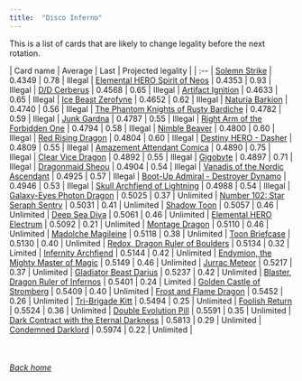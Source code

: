 ```yaml
---
title:  "Disco Inferno"
---
```


This is a list of cards that are likely to change legality before the next rotation.

| Card name | Average | Last | Projected legality |
| :-- |
[Solemn Strike](https://db.ygoprodeck.com/card/?search=Solemn%20Strike) | 0.4349 | 0.78 | Illegal |
[Elemental HERO Spirit of Neos](https://db.ygoprodeck.com/card/?search=Elemental%20HERO%20Spirit%20of%20Neos) | 0.4353 | 0.93 | Illegal |
[D/D Cerberus](https://db.ygoprodeck.com/card/?search=D/D%20Cerberus) | 0.4568 | 0.65 | Illegal |
[Artifact Ignition](https://db.ygoprodeck.com/card/?search=Artifact%20Ignition) | 0.4633 | 0.65 | Illegal |
[Ice Beast Zerofyne](https://db.ygoprodeck.com/card/?search=Ice%20Beast%20Zerofyne) | 0.4652 | 0.62 | Illegal |
[Naturia Barkion](https://db.ygoprodeck.com/card/?search=Naturia%20Barkion) | 0.4740 | 0.56 | Illegal |
[The Phantom Knights of Rusty Bardiche](https://db.ygoprodeck.com/card/?search=The%20Phantom%20Knights%20of%20Rusty%20Bardiche) | 0.4782 | 0.59 | Illegal |
[Junk Gardna](https://db.ygoprodeck.com/card/?search=Junk%20Gardna) | 0.4787 | 0.55 | Illegal |
[Right Arm of the Forbidden One](https://db.ygoprodeck.com/card/?search=Right%20Arm%20of%20the%20Forbidden%20One) | 0.4794 | 0.58 | Illegal |
[Nimble Beaver](https://db.ygoprodeck.com/card/?search=Nimble%20Beaver) | 0.4800 | 0.60 | Illegal |
[Red Rising Dragon](https://db.ygoprodeck.com/card/?search=Red%20Rising%20Dragon) | 0.4804 | 0.60 | Illegal |
[Destiny HERO - Dasher](https://db.ygoprodeck.com/card/?search=Destiny%20HERO%20-%20Dasher) | 0.4809 | 0.55 | Illegal |
[Amazement Attendant Comica](https://db.ygoprodeck.com/card/?search=Amazement%20Attendant%20Comica) | 0.4890 | 0.75 | Illegal |
[Clear Vice Dragon](https://db.ygoprodeck.com/card/?search=Clear%20Vice%20Dragon) | 0.4892 | 0.55 | Illegal |
[Gigobyte](https://db.ygoprodeck.com/card/?search=Gigobyte) | 0.4897 | 0.71 | Illegal |
[Dragonmaid Sheou](https://db.ygoprodeck.com/card/?search=Dragonmaid%20Sheou) | 0.4904 | 0.54 | Illegal |
[Vanadis of the Nordic Ascendant](https://db.ygoprodeck.com/card/?search=Vanadis%20of%20the%20Nordic%20Ascendant) | 0.4925 | 0.57 | Illegal |
[Boot-Up Admiral - Destroyer Dynamo](https://db.ygoprodeck.com/card/?search=Boot-Up%20Admiral%20-%20Destroyer%20Dynamo) | 0.4946 | 0.53 | Illegal |
[Skull Archfiend of Lightning](https://db.ygoprodeck.com/card/?search=Skull%20Archfiend%20of%20Lightning) | 0.4988 | 0.54 | Illegal |
[Galaxy-Eyes Photon Dragon](https://db.ygoprodeck.com/card/?search=Galaxy-Eyes%20Photon%20Dragon) | 0.5025 | 0.37 | Unlimited |
[Number 102: Star Seraph Sentry](https://db.ygoprodeck.com/card/?search=Number%20102:%20Star%20Seraph%20Sentry) | 0.5031 | 0.41 | Unlimited |
[Shadow Toon](https://db.ygoprodeck.com/card/?search=Shadow%20Toon) | 0.5057 | 0.46 | Unlimited |
[Deep Sea Diva](https://db.ygoprodeck.com/card/?search=Deep%20Sea%20Diva) | 0.5061 | 0.46 | Unlimited |
[Elemental HERO Electrum](https://db.ygoprodeck.com/card/?search=Elemental%20HERO%20Electrum) | 0.5092 | 0.21 | Unlimited |
[Montage Dragon](https://db.ygoprodeck.com/card/?search=Montage%20Dragon) | 0.5110 | 0.46 | Unlimited |
[Madolche Magileine](https://db.ygoprodeck.com/card/?search=Madolche%20Magileine) | 0.5118 | 0.38 | Unlimited |
[Toon Briefcase](https://db.ygoprodeck.com/card/?search=Toon%20Briefcase) | 0.5130 | 0.40 | Unlimited |
[Redox, Dragon Ruler of Boulders](https://db.ygoprodeck.com/card/?search=Redox,%20Dragon%20Ruler%20of%20Boulders) | 0.5134 | 0.32 | Limited |
[Infernity Archfiend](https://db.ygoprodeck.com/card/?search=Infernity%20Archfiend) | 0.5144 | 0.42 | Unlimited |
[Endymion, the Mighty Master of Magic](https://db.ygoprodeck.com/card/?search=Endymion,%20the%20Mighty%20Master%20of%20Magic) | 0.5149 | 0.46 | Unlimited |
[Jurrac Meteor](https://db.ygoprodeck.com/card/?search=Jurrac%20Meteor) | 0.5217 | 0.37 | Unlimited |
[Gladiator Beast Darius](https://db.ygoprodeck.com/card/?search=Gladiator%20Beast%20Darius) | 0.5237 | 0.42 | Unlimited |
[Blaster, Dragon Ruler of Infernos](https://db.ygoprodeck.com/card/?search=Blaster,%20Dragon%20Ruler%20of%20Infernos) | 0.5401 | 0.24 | Limited |
[Golden Castle of Stromberg](https://db.ygoprodeck.com/card/?search=Golden%20Castle%20of%20Stromberg) | 0.5409 | 0.40 | Unlimited |
[Frost and Flame Dragon](https://db.ygoprodeck.com/card/?search=Frost%20and%20Flame%20Dragon) | 0.5452 | 0.26 | Unlimited |
[Tri-Brigade Kitt](https://db.ygoprodeck.com/card/?search=Tri-Brigade%20Kitt) | 0.5494 | 0.25 | Unlimited |
[Foolish Return](https://db.ygoprodeck.com/card/?search=Foolish%20Return) | 0.5524 | 0.36 | Unlimited |
[Double Evolution Pill](https://db.ygoprodeck.com/card/?search=Double%20Evolution%20Pill) | 0.5591 | 0.35 | Unlimited |
[Dark Contract with the Eternal Darkness](https://db.ygoprodeck.com/card/?search=Dark%20Contract%20with%20the%20Eternal%20Darkness) | 0.5813 | 0.29 | Unlimited |
[Condemned Darklord](https://db.ygoprodeck.com/card/?search=Condemned%20Darklord) | 0.5974 | 0.22 | Unlimited |

<br>

###### [Back home](index)